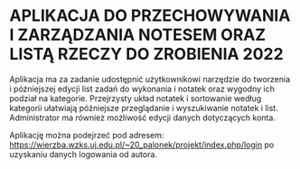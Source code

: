 # APLIKACJA DO PRZECHOWYWANIA I ZARZĄDZANIA NOTESEM ORAZ LISTĄ RZECZY DO ZROBIENIA 2022

Aplikacja ma za zadanie udostępnić użytkownikowi narzędzie do tworzenia i późniejszej edycji list zadań do wykonania i notatek oraz wygodny ich podział na kategorie.
Przejrzysty układ notatek i sortowanie według kategorii ułatwiają późniejsze przeglądanie i wyszukiwanie notatek i list.
Administrator ma również możliwość edycji danych dotyczących konta.

Aplikację można podejrzeć pod adresem: https://wierzba.wzks.uj.edu.pl/~20_palonek/projekt/index.php/login po uzyskaniu danych logowania od autora. 

